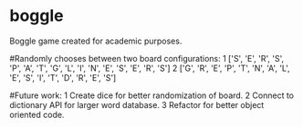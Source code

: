 boggle
======

Boggle game created for academic purposes.

#Randomly chooses between two board configurations:
1 ['S', 'E', 'R', 'S', 'P', 'A', 'T', 'G', 'L', 'I', 'N', 'E', 'S', 'E', 'R', 'S']
2 ['G', 'R', 'E', 'P', 'T', 'N', 'A', 'L', 'E', 'S', 'I', 'T', 'D', 'R', 'E', 'S']

#Future work:
1 Create dice for better randomization of board.
2 Connect to dictionary API for larger word database.
3 Refactor for better object oriented code.
